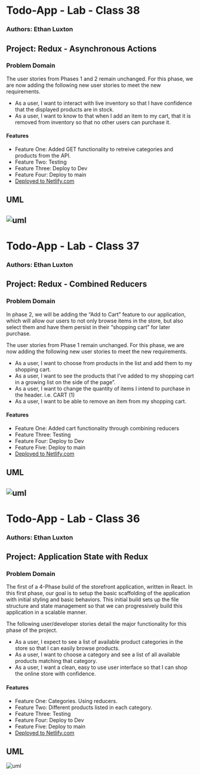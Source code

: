 # Todo-App - Lab - Class 38

### Authors: Ethan Luxton

## Project: Redux - Asynchronous Actions

### Problem Domain

The user stories from Phases 1 and 2 remain unchanged. For this phase, we are now adding the following new user stories to meet the new requirements.

* As a user, I want to interact with live inventory so that I have confidence that the displayed products are in stock.
* As a user, I want to know to that when I add an item to my cart, that it is removed from inventory so that no other users can purchase it.

#### Features

-   Feature One: Added GET functionality to retreive categories and products from the API.
-   Feature Two: Testing
-   Feature Three: Deploy to Dev
-   Feature Four: Deploy to main
-   [Deployed to Netlify.com](https://endearing-platypus-7c1d6c.netlify.app/)

## UML

![uml](https://i.imgur.com/90LHAFp.png)
-----------------------------------------------------------
# Todo-App - Lab - Class 37

### Authors: Ethan Luxton

## Project:  Redux - Combined Reducers

### Problem Domain

In phase 2, we will be adding the “Add to Cart” feature to our application, which will allow our users to not only browse items in the store, but also select them and have them persist in their “shopping cart” for later purchase.

The user stories from Phase 1 remain unchanged. For this phase, we are now adding the following new user stories to meet the new requirements.

* As a user, I want to choose from products in the list and add them to my shopping cart.
* As a user, I want to see the products that I’ve added to my shopping cart in a growing list on the side of the page”.
* As a user, I want to change the quantity of items I intend to purchase in the header. i.e. CART (1)
* As a user, I want to be able to remove an item from my shopping cart.

#### Features

-   Feature One: Added cart functionality through combining reducers
-   Feature Three: Testing
-   Feature Four: Deploy to Dev
-   Feature Five: Deploy to main
-   [Deployed to Netlify.com](https://endearing-platypus-7c1d6c.netlify.app/)

## UML

![uml](https://i.imgur.com/Z8WSdvN.png)
-----------------------------------------------------------
# Todo-App - Lab - Class 36

### Authors: Ethan Luxton

## Project:  Application State with Redux

### Problem Domain

The first of a 4-Phase build of the storefront application, written in React. In this first phase, our goal is to setup the basic scaffolding of the application with initial styling and basic behaviors. This initial build sets up the file structure and state management so that we can progressively build this application in a scalable manner.

The following user/developer stories detail the major functionality for this phase of the project.

* As a user, I expect to see a list of available product categories in the store so that I can easily browse products.
* As a user, I want to choose a category and see a list of all available products matching that category.
* As a user, I want a clean, easy to use user interface so that I can shop the online store with confidence.

#### Features

-   Feature One: Categories. Using reducers.
-   Feature Two: Different products listed in each category. 
-   Feature Three: Testing
-   Feature Four: Deploy to Dev
-   Feature Five: Deploy to main
-   [Deployed to Netlify.com](https://endearing-platypus-7c1d6c.netlify.app/)

## UML

![uml](https://i.imgur.com/mfh4cfp.png)